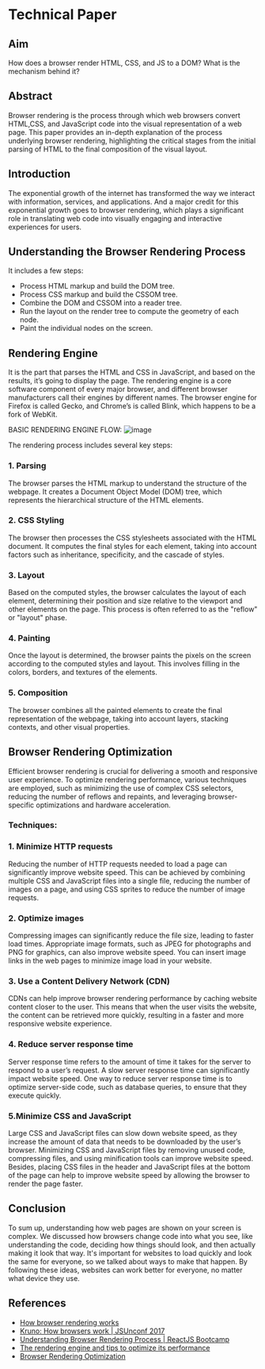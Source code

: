 # Technical Paper


## Aim
How does a browser render HTML, CSS, and JS to a DOM? What is the mechanism behind it?


## Abstract
Browser rendering is the process through which web browsers convert HTML,CSS, and JavaScript code into the visual representation of a web page. This paper provides an in-depth explanation of the process underlying browser rendering, highlighting the critical stages from the initial parsing of HTML to the final composition of the visual layout.


## Introduction
The exponential growth of the internet has transformed the way we interact with information, services, and applications. And a major credit for this exponential growth goes to browser rendering, which plays a significant role in translating web code into visually engaging and interactive experiences for users.


## Understanding the Browser Rendering Process
It includes a few steps:
- Process HTML markup and build the DOM tree.
- Process CSS markup and build the CSSOM tree.
- Combine the DOM and CSSOM into a reader tree.
- Run the layout on the render tree to compute the geometry of each node.
- Paint the individual nodes on the screen.


## Rendering Engine
It is the part that parses the HTML and CSS in JavaScript, and based on the results, it’s going to display the page. The rendering engine is a core software component of every major browser, and different browser manufacturers call their engines by different names. The browser engine for Firefox is called Gecko, and Chrome’s is called Blink, which happens to be a fork of WebKit.

BASIC RENDERING ENGINE FLOW:
![image](https://github.com/Praful-Jain/Life-Skills-Repository/assets/65565414/0886e3a9-f08d-4f47-a3e4-b789e52b8e92)
              

The rendering process includes several key steps:

### 1. Parsing
The browser parses the HTML markup to understand the structure of the webpage. It creates a Document Object Model (DOM) tree, which represents the hierarchical structure of the HTML elements.
### 2. CSS Styling
The browser then processes the CSS stylesheets associated with the HTML document. It computes the final styles for each element, taking into account factors such as inheritance, specificity, and the cascade of styles.
### 3. Layout
Based on the computed styles, the browser calculates the layout of each element, determining their position and size relative to the viewport and other elements on the page. This process is often referred to as the "reflow" or "layout" phase.
### 4. Painting
Once the layout is determined, the browser paints the pixels on the screen according to the computed styles and layout. This involves filling in the colors, borders, and textures of the elements.
### 5. Composition
The browser combines all the painted elements to create the final representation of the webpage, taking into account layers, stacking contexts, and other visual properties.


## Browser Rendering Optimization 
Efficient browser rendering is crucial for delivering a smooth and responsive user experience. To optimize rendering performance, various techniques are employed, such as minimizing the use of complex CSS selectors, reducing the number of reflows and repaints, and leveraging browser-specific optimizations and hardware acceleration.

### Techniques:

### 1. Minimize HTTP requests
Reducing the number of HTTP requests needed to load a page can significantly improve website speed. This can be achieved by combining multiple CSS and JavaScript files into a single file, reducing the number of images on a page, and using CSS sprites to reduce the number of image requests.

### 2. Optimize images
Compressing images can significantly reduce the file size, leading to faster load times. Appropriate image formats, such as JPEG for photographs and PNG for graphics, can also improve website speed. You can insert image links in the web pages to minimize image load in your website. 

### 3. Use a Content Delivery Network (CDN)
CDNs can help improve browser rendering performance by caching website content closer to the user. This means that when the user visits the website, the content can be retrieved more quickly, resulting in a faster and more responsive website experience. 

### 4. Reduce server response time
Server response time refers to the amount of time it takes for the server to respond to a user’s request. A slow server response time can significantly impact website speed. One way to reduce server response time is to optimize server-side code, such as database queries, to ensure that they execute quickly. 

### 5.Minimize CSS and JavaScript
Large CSS and JavaScript files can slow down website speed, as they increase the amount of data that needs to be downloaded by the user’s browser. Minimizing CSS and JavaScript files by removing unused code, compressing files, and using minification tools can improve website speed. Besides, placing CSS files in the header and JavaScript files at the bottom of the page can help to improve website speed by allowing the browser to render the page faster.


## Conclusion
To sum up, understanding how web pages are shown on your screen is complex. We discussed how browsers change code into what you see, like understanding the code, deciding how things should look, and then actually making it look that way. It's important for websites to load quickly and look the same for everyone, so we talked about ways to make that happen. By following these ideas, websites can work better for everyone, no matter what device they use.


## References
- [How browser rendering works](https://blog.logrocket.com/how-browser-rendering-works-behind-scenes/)
- [Kruno: How browsers work | JSUnconf 2017](https://www.youtube.com/watch?v=0IsQqJ7pwhw)
- [Understanding Browser Rendering Process | ReactJS Bootcamp](https://www.youtube.com/watch?v=waF8xbjJcFU)
- [The rendering engine and tips to optimize its performance](https://medium.com/sessionstack-blog/how-javascript-works-the-rendering-engine-and-tips-to-optimize-its-performance-7b95553baeda)
- [Browser Rendering Optimization](https://blog.eazyplugins.com/browser-rendering-optimization-for-website-speed/)


